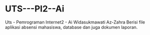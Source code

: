# UTS---PI2--Ai
Uts - Pemrograman Internet2 - Ai Widasukmawati Az-Zahra Berisi file aplikasi absensi mahasiswa, database dan juga dokumen laporan.
